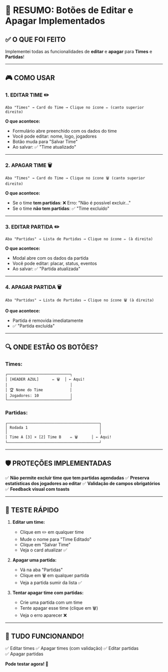 # 🎉 RESUMO: Botões de Editar e Apagar Implementados

## ✅ O QUE FOI FEITO

Implementei todas as funcionalidades de **editar** e **apagar** para **Times** e **Partidas**!

---

## 🎮 COMO USAR

### **1. EDITAR TIME** ✏️

```
Aba "Times" → Card do Time → Clique no ícone ✏️ (canto superior direito)
```

**O que acontece:**
- Formulário abre preenchido com os dados do time
- Você pode editar: nome, logo, jogadores
- Botão muda para "Salvar Time"
- Ao salvar: ✅ "Time atualizado"

---

### **2. APAGAR TIME** 🗑️

```
Aba "Times" → Card do Time → Clique no ícone 🗑️ (canto superior direito)
```

**O que acontece:**
- Se o time **tem partidas**: ❌ Erro: "Não é possível excluir..."
- Se o time **não tem partidas**: ✅ "Time excluído"

---

### **3. EDITAR PARTIDA** ✏️

```
Aba "Partidas" → Lista de Partidas → Clique no ícone ✏️ (à direita)
```

**O que acontece:**
- Modal abre com os dados da partida
- Você pode editar: placar, status, eventos
- Ao salvar: ✅ "Partida atualizada"

---

### **4. APAGAR PARTIDA** 🗑️

```
Aba "Partidas" → Lista de Partidas → Clique no ícone 🗑️ (à direita)
```

**O que acontece:**
- Partida é removida imediatamente
- ✅ "Partida excluída"

---

## 🔍 ONDE ESTÃO OS BOTÕES?

### **Times:**
```
┌────────────────────────────┐
│ [HEADER AZUL]      ✏️ 🗑️  │ ← Aqui!
│                            │
│ 🏆 Nome do Time            │
│ Jogadores: 10              │
└────────────────────────────┘
```

### **Partidas:**
```
┌─────────────────────────────────────────┐
│ Rodada 1                                │
│                                         │
│ Time A [3] × [2] Time B    ✏️ 🗑️      │ ← Aqui!
└─────────────────────────────────────────┘
```

---

## 🛡️ PROTEÇÕES IMPLEMENTADAS

✅ **Não permite excluir time que tem partidas agendadas**
✅ **Preserva estatísticas dos jogadores ao editar**
✅ **Validação de campos obrigatórios**
✅ **Feedback visual com toasts**

---

## 🧪 TESTE RÁPIDO

1. **Editar um time:**
   - Clique em ✏️ em qualquer time
   - Mude o nome para "Time Editado"
   - Clique em "Salvar Time"
   - Veja o card atualizar ✅

2. **Apagar uma partida:**
   - Vá na aba "Partidas"
   - Clique em 🗑️ em qualquer partida
   - Veja a partida sumir da lista ✅

3. **Tentar apagar time com partidas:**
   - Crie uma partida com um time
   - Tente apagar esse time (clique em 🗑️)
   - Veja o erro aparecer ❌

---

## 🎯 TUDO FUNCIONANDO!

✅ Editar times
✅ Apagar times (com validação)
✅ Editar partidas  
✅ Apagar partidas

**Pode testar agora! 🚀**

